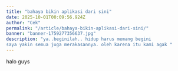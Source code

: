```yaml
---
title: "bahaya bikin aplikasi dari sini"
date: 2025-10-01T00:09:56.924Z
author: "Cek"
permalink: "/article/bahaya-bikin-aplikasi-dari-sini/"
banner: "banner-1759277356637.jpg"
description: "ya..beginilah.. hidup harus memang begini
saya yakin semua juga merakasannya. oleh karena itu kami agak "
---
```

<p>halo guys</p>